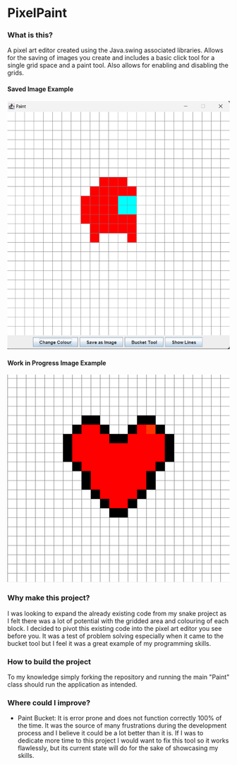 # PixelPaint

### What is this?
A pixel art editor created using the Java.swing associated libraries. Allows for the saving of images you create and includes a basic click tool for a single grid space and a paint tool. Also allows for enabling and disabling the grids.

#### Saved Image Example
![Pixel Art Example](/PixelPaintExample.png?raw=true "Pixel Art Example")

#### Work in Progress Image Example
![Work in Progress Example](/panel_image.png?raw=true "Work in Progress Example")

 ### Why make this project?
 I was looking to expand the already existing code from my snake project as I felt there was a lot of potential with the gridded area and colouring of each block. I decided to pivot this existing code into the pixel art editor you see before you. It was a test of problem solving especially when it came to the bucket tool but I feel it was a great example of my programming skills.

### How to build the project
To my knowledge simply forking the repository and running the main "Paint" class should run the application as intended.

### Where could I improve?
* Paint Bucket: It is error prone and does not function correctly 100% of the time. It was the source of many frustrations during the development process and I believe it could be a lot better than it is. If I was to dedicate more time to this project I would want to fix this tool so it works flawlessly, but its current state will do for the sake of showcasing my skills.
